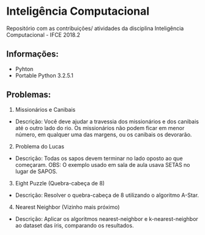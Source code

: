 # Inteligência Computacional
Repositório com as contribuições/ atividades da disciplina Inteligência Computacional - IFCE 2018.2

## Informações:
* Pyhton
* Portable Python 3.2.5.1

## Problemas:
1. Missionários e Canibais 
* Descrição: Você deve ajudar a travessia dos missionários e dos canibais até o outro lado do rio.
Os missionários não podem ficar em menor número, em qualquer uma das margens, ou os canibais os devorarão.
2. Problema do Lucas
* Descrição: Todas os sapos devem terminar no lado oposto ao que começaram.
OBS: O exemplo usado em sala de aula usava SETAS no lugar de SAPOS.
3. Eight Puzzle (Quebra-cabeça de 8)
* Descrição: Resolver o quebra-cabeça de 8 utilizando o algoritmo A-Star.
4. Nearest Neighbor (Vizinho mais próximo)
* Descrição: Aplicar os algoritmos nearest-neighbor e k-nearest-neighbor ao dataset das íris, comparando os resultados.
